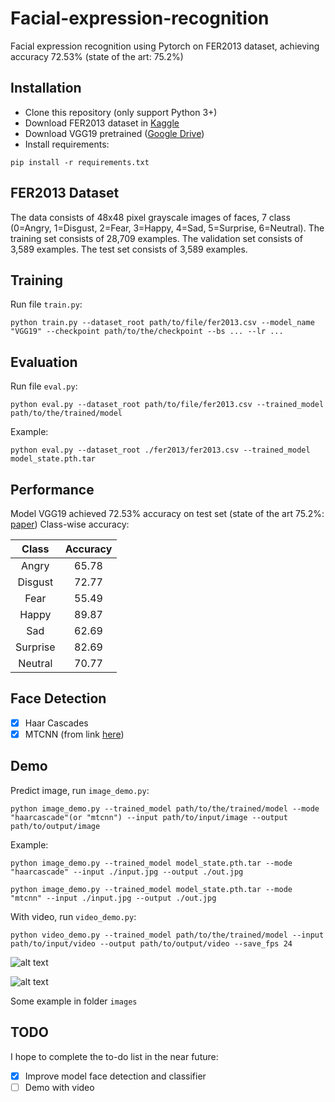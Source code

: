 # Facial-expression-recognition
Facial expression recognition using Pytorch on FER2013 dataset, achieving accuracy 72.53% (state of the art: 75.2%)

## Installation

* Clone this repository (only support Python 3+)
* Download FER2013 dataset in [Kaggle](https://www.kaggle.com/c/challenges-in-representation-learning-facial-expression-recognition-challenge)
* Download VGG19 pretrained ([Google Drive](https://drive.google.com/file/d/15qjJjOEWvzcAvJIwZfl7nFlk4Nw76VG1/view?usp=sharing))
* Install requirements:
```
pip install -r requirements.txt
```

## FER2013 Dataset

The data consists of 48x48 pixel grayscale images of faces, 7 class (0=Angry, 1=Disgust, 2=Fear, 3=Happy, 4=Sad, 5=Surprise, 6=Neutral). The training set consists of 28,709 examples. The validation set consists of 3,589 examples. The test set consists of 3,589 examples.

## Training

Run file `train.py`:
```
python train.py --dataset_root path/to/file/fer2013.csv --model_name "VGG19" --checkpoint path/to/the/checkpoint --bs ... --lr ...
```

## Evaluation

Run file `eval.py`:
```
python eval.py --dataset_root path/to/file/fer2013.csv --trained_model path/to/the/trained/model
```
Example:
```
python eval.py --dataset_root ./fer2013/fer2013.csv --trained_model model_state.pth.tar
```

## Performance

Model VGG19 achieved 72.53% accuracy on test set (state of the art 75.2%: [paper](https://arxiv.org/pdf/1612.02903.pdf))
Class-wise accuracy:

|  Class      |   Accuracy   |
| :---------: | :----------: |
|    Angry    |    65.78     |
|   Disgust   |    72.77     |
|    Fear     |    55.49     |
|    Happy    |    89.87     |
|    Sad      |    62.69     |
|  Surprise   |    82.69     |
|   Neutral	  |    70.77     |

## Face Detection

* [x] Haar Cascades
* [x] MTCNN (from link [here](https://github.com/ipazc/mtcnn))

## Demo

Predict image, run `image_demo.py`:
```
python image_demo.py --trained_model path/to/the/trained/model --mode "haarcascade"(or "mtcnn") --input path/to/input/image --output path/to/output/image
```
Example:
```
python image_demo.py --trained_model model_state.pth.tar --mode "haarcascade" --input ./input.jpg --output ./out.jpg
```

```
python image_demo.py --trained_model model_state.pth.tar --mode "mtcnn" --input ./input.jpg --output ./out.jpg
```

With video, run `video_demo.py`:
```
python video_demo.py --trained_model path/to/the/trained/model --input path/to/input/video --output path/to/output/video --save_fps 24
```

![alt text](https://github.com/anhtuan85/Facial-expression-recognition/blob/master/images/out1.png)

![alt text](https://github.com/anhtuan85/Facial-expression-recognition/blob/master/images/out3.jpg)

Some example in folder ```images```

## TODO
I hope to complete the to-do list in the near future:
* [x] Improve model face detection and classifier
* [ ] Demo with video
